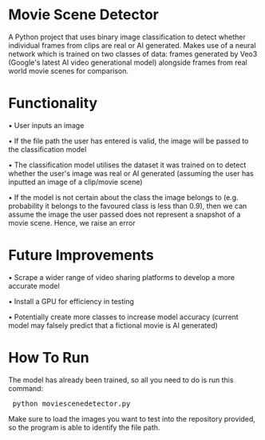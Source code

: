 # Movie Scene Detector

A Python project that uses binary image classification to detect whether individual frames from clips are real or AI generated. Makes use of a neural network which is trained on two classes of data: frames generated by Veo3 (Google's latest AI video generational model) alongside frames from real world movie scenes for comparison. 

# Functionality

• User inputs an image

• If the file path the user has entered is valid, the image will be passed to the classification model

• The classification model utilises the dataset it was trained on to detect whether the user's image was real or AI generated (assuming the user has inputted an image of a clip/movie scene)

•  If the model is not certain about the class the image belongs to (e.g. probability it belongs to the favoured class is less than 0.9), then we can assume the image the user passed does not represent a snapshot of a movie scene. Hence, we raise an error

# Future Improvements

• Scrape a wider range of video sharing platforms to develop a more accurate model

• Install a GPU for efficiency in testing

• Potentially create more classes to increase model accuracy (current model may falsely predict that a fictional movie is AI generated)

# How To Run

The model has already been trained, so all you need to do is run this command:

<pre> python moviescenedetector.py </pre>

Make sure to load the images you want to test into the repository provided, so the program is able to identify the file path.





